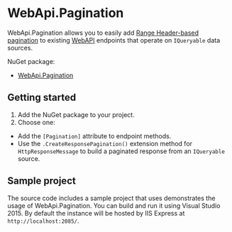 # WebApi.Pagination

WebApi.Pagination allows you to easily add [Range Header-based pagination](http://otac0n.com/blog/2012/11/21/range-header-i-choose-you.html) to existing [WebAPI](http://www.asp.net/web-api) endpoints that operate on `IQueryable` data sources.

NuGet package:
* [WebApi.Pagination](https://www.nuget.org/packages/WebApi.Pagination/)


## Getting started

1. Add the NuGet package to your project.
2. Choose one:
  * Add the `[Pagination]` attribute to endpoint methods.
  * Use the `.CreateResponsePagination()` extension method for `HttpResponseMessage` to build a paginated response from an `IQueryable` source.


## Sample project

The source code includes a sample project that uses demonstrates the usage of WebApi.Pagination. You can build and run it using Visual Studio 2015. By default the instance will be hosted by IIS Express at `http://localhost:2085/`.
